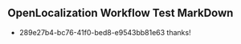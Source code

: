 ## OpenLocalization Workflow Test MarkDown

* 289e27b4-bc76-41f0-bed8-e9543bb81e63 
thanks!



<!--HONumber=Feb16_HO4-->
